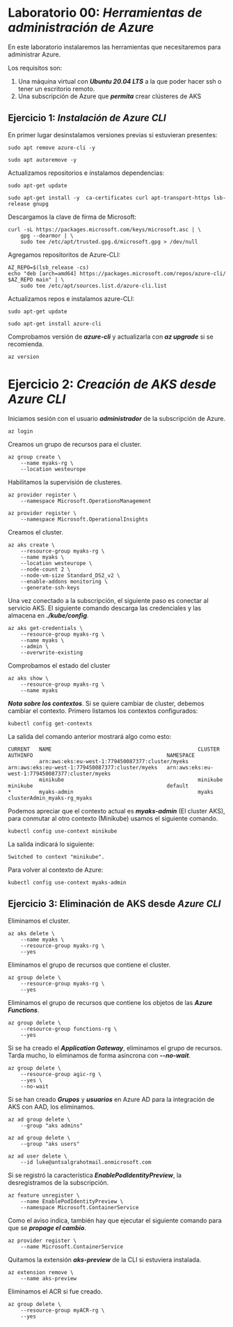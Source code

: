 # Laboratorio 00: ***Herramientas de administración de Azure***
 
En este laboratorio instalaremos las herramientas que necesitaremos para administrar Azure.

Los requisitos son:

1. Una máquina virtual con ***Ubuntu 20.04 LTS*** a la que poder hacer ssh o tener un escritorio remoto.
2. Una subscripción de Azure que ***permita*** crear clústeres de AKS


## Ejercicio 1: ***Instalación de Azure CLI***

En primer lugar desinstalamos versiones previas si estuvieran presentes:

```
sudo apt remove azure-cli -y
```
```
sudo apt autoremove -y
```

Actualizamos repositorios e instalamos dependencias:

```
sudo apt-get update
```
```
sudo apt-get install -y  ca-certificates curl apt-transport-https lsb-release gnupg
```

Descargamos la clave de firma de Microsoft:

```
curl -sL https://packages.microsoft.com/keys/microsoft.asc | \
    gpg --dearmor | \
    sudo tee /etc/apt/trusted.gpg.d/microsoft.gpg > /dev/null
```

Agregamos repositoritos de Azure-CLI:

```
AZ_REPO=$(lsb_release -cs) 
echo "deb [arch=amd64] https://packages.microsoft.com/repos/azure-cli/ $AZ_REPO main" | \
    sudo tee /etc/apt/sources.list.d/azure-cli.list
```

Actualizamos repos e instalamos azure-CLI:

```
sudo apt-get update
```
```
sudo apt-get install azure-cli
```

Comprobamos versión de ***azure-cli*** y actualizarla con ***az upgrade*** si se recomienda.

```
az version
```

# Ejercicio 2: ***Creación de AKS desde Azure CLI*** 

Iniciamos sesión con el usuario ***administrador*** de la subscripción de Azure.

```
az login
```

Creamos un grupo de recursos para el cluster.

```
az group create \
    --name myaks-rg \
    --location westeurope
```

Habilitamos la supervisión de clusteres.

```
az provider register \
    --namespace Microsoft.OperationsManagement

az provider register \
    --namespace Microsoft.OperationalInsights
```


Creamos el cluster. 

```
az aks create \
    --resource-group myaks-rg \
    --name myaks \
    --location westeurope \
    --node-count 2 \
    --node-vm-size Standard_DS2_v2 \
    --enable-addons monitoring \
    --generate-ssh-keys
```

Una vez conectado a la subscripción, el siguiente paso es conectar al servicio AKS. El siguiente comando descarga las credenciales y las almacena en ***./kube/config***.

```
az aks get-credentials \
    --resource-group myaks-rg \
    --name myaks \
    --admin \
    --overwrite-existing
```

Comprobamos el estado del cluster

```
az aks show \
    --resource-group myaks-rg \
    --name myaks
```

***Nota sobre los contextos***. Si se quiere cambiar de cluster, debemos cambiar el contexto. Primero listamos los contextos configurados:

```
kubectl config get-contexts
```

La salida del comando anterior mostrará algo como esto:
```
CURRENT   NAME                                               CLUSTER                                            AUTHINFO                                           NAMESPACE
          arn:aws:eks:eu-west-1:779450087377:cluster/myeks   arn:aws:eks:eu-west-1:779450087377:cluster/myeks   arn:aws:eks:eu-west-1:779450087377:cluster/myeks   
          minikube                                           minikube                                           minikube                                           default
*         myaks-admin                                        myaks                                              clusterAdmin_myaks-rg_myaks  
```

Podemos apreciar que el contexto actual es ***myaks-admin*** (El cluster AKS), para conmutar al otro contexto (Minikube) usamos el siguiente comando.

```
kubectl config use-context minikube
```

La salida indicará lo siguiente:

```
Switched to context "minikube".
```

Para volver al contexto de Azure:

```
kubectl config use-context myaks-admin
```


## Ejercicio 3: Eliminación de AKS desde ***Azure CLI***

Eliminamos el cluster.

```
az aks delete \
    --name myaks \
    --resource-group myaks-rg \
    --yes
```

Eliminamos el grupo de recursos que contiene el cluster.

```
az group delete \
    --resource-group myaks-rg \
    --yes
```

Eliminamos el grupo de recursos que contiene los objetos de las ***Azure Functions***.

```
az group delete \
    --resource-group functions-rg \
    --yes
```

Si se ha creado el ***Application Gateway***, eliminamos el grupo de recursos. Tarda mucho, lo eliminamos de forma asíncrona con ***--no-wait***.

```
az group delete \
    --resource-group agic-rg \
    --yes \
    --no-wait
```

Si se han creado ***Grupos*** y ***usuarios*** en Azure AD para la integración de AKS con AAD, los eliminamos.

```
az ad group delete \
    --group "aks admins"

az ad group delete \
    --group "aks users"

az ad user delete \
    --id luke@antsalgrahotmail.onmicrosoft.com
```

Si se registró la característica ***EnablePodIdentityPreview***, la desregistramos de la subscripción.

```
az feature unregister \
    --name EnablePodIdentityPreview \
    --namespace Microsoft.ContainerService
```

Como el aviso indica, también hay que ejecutar el siguiente comando para que se ***propage el cambio***.

```
az provider register \
    --name Microsoft.ContainerService
```

Quitamos la extensión ***aks-preview*** de la CLI si estuviera instalada.

```
az extension remove \
    --name aks-preview
```

Eliminamos el ACR si fue creado.

```
az group delete \
    --resource-group myACR-rg \
    --yes
```
